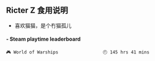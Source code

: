 ## Ricter Z 食用说明
- 喜欢猫猫，是个冇猫孤儿

<!-- steam-box start -->
#### - Steam playtime leaderboard
```text
🎮 World of Warships                 🕘 145 hrs 41 mins
```
<!-- Powered by https://github.com/YouEclipse/steam-box . -->
<!-- steam-box end -->
